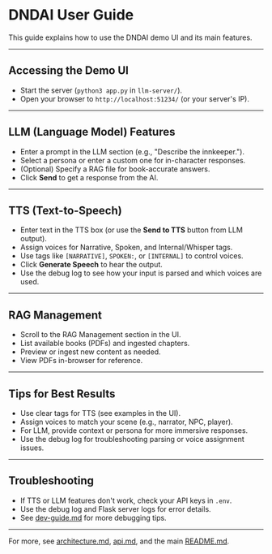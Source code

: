 # DNDAI User Guide

This guide explains how to use the DNDAI demo UI and its main features.

---

## Accessing the Demo UI
- Start the server (`python3 app.py` in `llm-server/`).
- Open your browser to `http://localhost:51234/` (or your server's IP).

---

## LLM (Language Model) Features
- Enter a prompt in the LLM section (e.g., "Describe the innkeeper.").
- Select a persona or enter a custom one for in-character responses.
- (Optional) Specify a RAG file for book-accurate answers.
- Click **Send** to get a response from the AI.

---

## TTS (Text-to-Speech)
- Enter text in the TTS box (or use the **Send to TTS** button from LLM output).
- Assign voices for Narrative, Spoken, and Internal/Whisper tags.
- Use tags like `[NARRATIVE]`, `SPOKEN:`, or `[INTERNAL]` to control voices.
- Click **Generate Speech** to hear the output.
- Use the debug log to see how your input is parsed and which voices are used.

---

## RAG Management
- Scroll to the RAG Management section in the UI.
- List available books (PDFs) and ingested chapters.
- Preview or ingest new content as needed.
- View PDFs in-browser for reference.

---

## Tips for Best Results
- Use clear tags for TTS (see examples in the UI).
- Assign voices to match your scene (e.g., narrator, NPC, player).
- For LLM, provide context or persona for more immersive responses.
- Use the debug log for troubleshooting parsing or voice assignment issues.

---

## Troubleshooting
- If TTS or LLM features don't work, check your API keys in `.env`.
- Use the debug log and Flask server logs for error details.
- See [dev-guide.md](./dev-guide.md) for more debugging tips.

---
For more, see [architecture.md](./architecture.md), [api.md](./api.md), and the main [README.md](../README.md). 